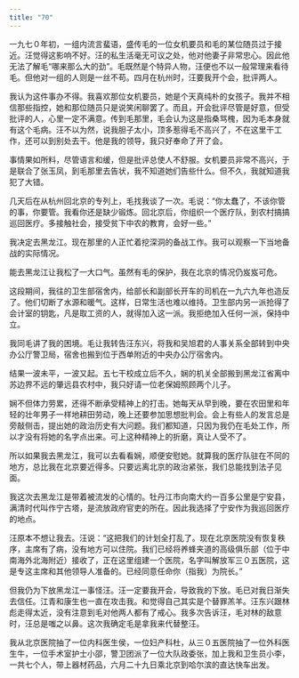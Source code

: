 ```yaml
---
title: "70"
---
```


一九七０年初，一组内流言蜚语，盛传毛的一位女机要员和毛的某位随员过于接近。汪觉得这影响不好。汪的私生活毫无可议之处，他对他妻子非常忠心。因此他无法了解毛“哪来那么大的劲”。毛既然是个特异人物，汪便也不以一般常理来看待毛。但他对一组的人则是一丝不苟。四月在杭州时，汪要我开个会，批评两人。

我认为这件事办不得。我喜欢那位女机要员，她是个天真纯朴的女孩子。我并不相信那些指控，她和那位随员只是说笑闲聊罢了。而且，开会批评尽管是好意，但受批评的人，心里一定不满意。传到毛那里，毛会认为这是指桑骂槐，因为毛本身就有这个毛病。汪不以为然，说我胆子太小，顶多惹得毛不高兴了，不在这里干工作，还可以到别处去干。他是我的领导，我只好奉命了开了会。

事情果如所料，尽管语言和缓，但是批评总使人不舒服。女机要员非常不高兴，于是联合了张玉凤，到毛那里去告状，我不知道她们告些什么。但不久，我就知道我犯了大错。

几天后在从杭州回北京的专列上，毛找我谈了一次。毛说：“你太蠢了，不该你管的事，你要管。我看你还是缺少锻炼。回北京后，你组织一个医疗队，到农村搞搞巡回医疗。多接触社会，接受贫下中农的教育，会好一些。”

我决定去黑龙江。现在那里的人正忙着挖深洞的备战工作。我可以观察一下当地备战的实际情况。

能去黑龙江让我松了一大口气。虽然有毛的保护，我在北京的情况仍岌岌可危。

这段期间，我往的卫生部宿舍内，给部长和副部长开车的司机在一九六九年也造反了。他们切断了水源和暖气。这样，日常生活也难以维持。卫生部内另一派抢得了会计室的钥匙，凡是取工资的人，就得加入这一派。我拒绝加入任何一派，保持中立。

我同毛讲了我的困境。毛让我转告汪东兴，将我和吴旭君的人事关系全部转到中央办公厅警卫局，宿舍也搬到位于西单附近的中央办公厅宿舍内。

结果一波未平，一波又起。五七干校成立后不久，娴的机关全部搬到黑龙江省离中苏边界不远的肇远县农村中，我只好请一位老保姆照顾两个儿子。

娴不但体力劳累，还得不断承受精神上的打击。她每天从早到晚，要在农田里和年轻的壮年男子一样地耕田劳动，晚上还要参加思想批判会。会上有些人的发言总是旁敲侧击，提出她的政治历史有大问题。我们都知道，只因为我仍在毛处工作，所以才没有将她的名字点出来。可上这种精神上的折磨，真让人受不了。

所以如果我去黑龙江，我可以去看看娴，顺便安慰她。就算我的医疗队驻在不同的地方，总比我在北京要近得多。只要远离北京的政治紧张，我们总能找到法子见面。

我这次去黑龙江是带着被流发的心情的。牡丹江市向南大约一百多公里是宁安县，满清时代叫作宁古塔，是流放政府官吏的所在。因此我选择了宁安作为我巡回医疗的地点。

汪原本不想让我去。汪说：“这把我们的计划全打乱了。现在北京医院没有恢复秩序，主席有了病，没有地方可以住院。我们已经将养蜂夹道的高级俱乐部（位于中南海外北海附近）接收了，正在这里组建一个医院，名字叫解放军三０五医院，这是专这主席和其他领导人准备的。已经同意任命你（指我）为院长。”

但我仍为下放黑龙江一事怪汪。汪一定要我开会，导致我的下放。毛已对我日渐失去信任。江青和康生也一直在攻击我。和觉得自己其实是个替罪羔羊。汪东兴跟林彪走得太近，没有注意到毛对他两人都有了戒心。我多次告诉汪，毛对林的敌意时，汪总是嗤之以鼻。这次我确定毛是拿我来代替整汪。

我从北京医院抽了一位内科医生侯，一位妇产科杜，从三０五医院抽了一位外科医生牛，一位手术室护士小邵，警卫团派了一位大队政委张，加上我和卫生员小李，一共七个人，带上器材药品，六月二十九日乘北京到哈尔滨的直达快车出发。
